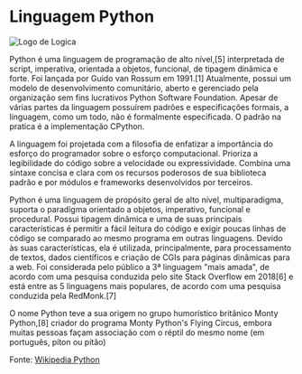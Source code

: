 # Linguagem Python

![Logo de Logica](https://penseemti.com.br/wp-content/uploads/2019/01/python-logo.png)

Python é uma linguagem de programação de alto nível,[5] interpretada de script, imperativa, orientada a objetos, funcional, de tipagem dinâmica e forte. Foi lançada por Guido van Rossum em 1991.[1] Atualmente, possui um modelo de desenvolvimento comunitário, aberto e gerenciado pela organização sem fins lucrativos Python Software Foundation. Apesar de várias partes da linguagem possuírem padrões e especificações formais, a linguagem, como um todo, não é formalmente especificada. O padrão na pratica é a implementação CPython.

A linguagem foi projetada com a filosofia de enfatizar a importância do esforço do programador sobre o esforço computacional. Prioriza a legibilidade do código sobre a velocidade ou expressividade. Combina uma sintaxe concisa e clara com os recursos poderosos de sua biblioteca padrão e por módulos e frameworks desenvolvidos por terceiros.

Python é uma linguagem de propósito geral de alto nível, multiparadigma, suporta o paradigma orientado a objetos, imperativo, funcional e procedural. Possui tipagem dinâmica e uma de suas principais características é permitir a fácil leitura do código e exigir poucas linhas de código se comparado ao mesmo programa em outras linguagens. Devido às suas características, ela é utilizada, principalmente, para processamento de textos, dados científicos e criação de CGIs para páginas dinâmicas para a web. Foi considerada pelo público a 3ª linguagem "mais amada", de acordo com uma pesquisa conduzida pelo site Stack Overflow em 2018[6] e está entre as 5 linguagens mais populares, de acordo com uma pesquisa conduzida pela RedMonk.[7]

O nome Python teve a sua origem no grupo humorístico britânico Monty Python,[8] criador do programa Monty Python's Flying Circus, embora muitas pessoas façam associação com o réptil do mesmo nome (em português, píton ou pitão)

Fonte: <a href = "https://pt.wikipedia.org/wiki/Python">Wikipedia Python </a>